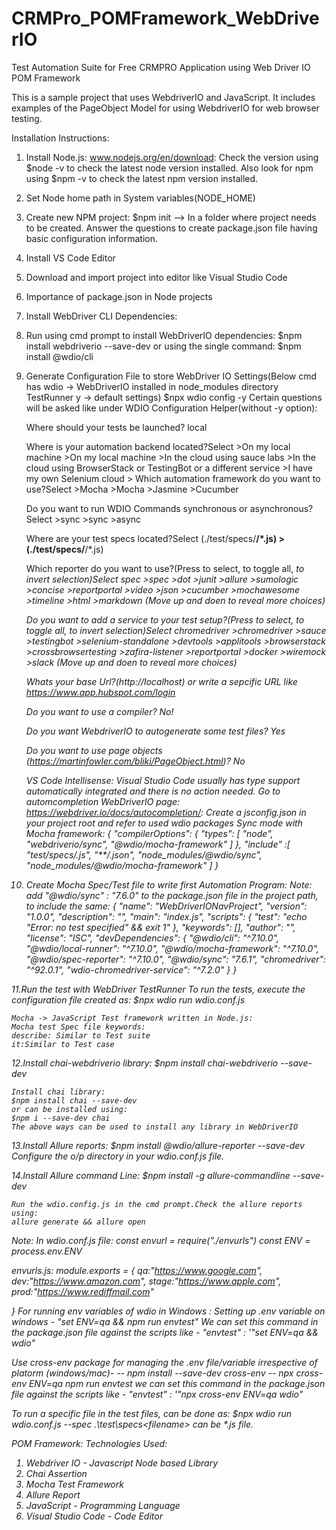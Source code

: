 # CRMPro_POMFramework_WebDriverIO
Test Automation Suite for Free CRMPRO Application using Web Driver IO POM Framework

This is a sample project that uses WebdriverIO and JavaScript. 
It includes examples of the PageObject Model for using WebdriverIO for web browser testing.

Installation Instructions:

1. Install Node.js: www.nodejs.org/en/download:
   Check the version using $node -v to check the latest node version installed.
   Also look for npm using $npm -v to check the latest npm version installed.
2. Set Node home path in System variables(NODE_HOME)
3. Create new NPM project: $npm init --> In a folder where project needs to be created.
   Answer the questions to create package.json file having basic configuration information.
4. Install VS Code Editor
5. Download and import project into editor like Visual Studio Code
6. Importance of package.json in Node projects
7. Install WebDriver CLI Dependencies:
8. Run using cmd prompt to install WebDriverIO dependencies:
    $npm install webdriverio --save-dev
	or using the single command:
	$npm install @wdio/cli
9. Generate Configuration File to store WebDriver IO Settings(Below cmd has wdio -> WebDriverIO installed in node_modules directory
	TestRunner y -> default settings)
	$npx wdio config -y
	Certain questions will be asked like under WDIO Configuration Helper(without -y option):
	
	Where should your tests be launched? local
	
	Where is your automation backend located?Select >On my local machine
		>On my local machine
		>In the cloud using sauce labs 
		>In the cloud using BrowserStack or TestingBot or a different service
		>I have my own Selenium cloud
		>
	Which automation framework do you want to use?Select >Mocha
		>Mocha
		>Jasmine
		>Cucumber

	Do you want to run WDIO Commands synchronous or asynchronous?Select >sync
		>sync
		>async
		
	Where are your test specs located?Select (./test/specs/**/*.js)
		>(./test/specs/**/*.js)
		
	Which reporter do you want to use?(Press <space> to select, <a> to toggle all, <i> to invert selection)Select spec
		>spec
		>dot
		>junit
		>allure
		>sumologic
		>concise
		>reportportal
		>video
		>json
		>cucumber
		>mochawesome
		>timeline
		>html
		>markdown
		(Move up and doen to reveal more choices)
	
	
	Do you want to add a service to your test setup?(Press <space> to select, <a> to toggle all, <i> to invert selection)Select chromedriver
		>chromedriver
		>sauce
		>testingbot
		>selenium-standalone
		>devtools
		>applitools
		>browserstack
		>crossbrowsertesting
		>zafira-listener
		>reportportal
		>docker
		>wiremock
		>slack
		(Move up and doen to reveal more choices)
	
	Whats your base Url?(http://localhost)
	or write a sepcific URL like https://www.app.hubspot.com/login 
	
    Do you want to use a compiler? No!

    Do you want WebdriverIO to autogenerate some test files? Yes
	
    Do you want to use page objects (https://martinfowler.com/bliki/PageObject.html)? No

	VS Code Intellisense: Visual Studio Code usually has type support automatically integrated and there is no action needed.
	Go to automcompletion WebDriverIO page: https://webdriver.io/docs/autocompletion/:
	Create a jsconfig.json in your project root and refer to used wdio packages
	Sync mode with Mocha framework:
	{
		"compilerOptions": {
			"types": [
				"node",
				"webdriverio/sync",
				"@wdio/mocha-framework"
			]
		},
		"include" :[
			"test/specs/*.js",
			"**/*.json",
			"node_modules/@wdio/sync",
			"node_modules/@wdio/mocha-framework"
		]
	}

10. Create Mocha Spec/Test file to write first Automation Program:
    Note: add "@wdio/sync" : "7.6.0" to the package.json file in the project path, to include the same:
	{
		"name": "WebDriverIONavProject",
		"version": "1.0.0",
		"description": "",
		"main": "index.js",
		"scripts": {
			"test": "echo \"Error: no test specified\" && exit 1"
		},
		"keywords": [],
		"author": "",
		"license": "ISC",
		"devDependencies": {
			"@wdio/cli": "^7.10.0",
			"@wdio/local-runner": "^7.10.0",
			"@wdio/mocha-framework": "^7.10.0",
			"@wdio/spec-reporter": "^7.10.0",
			"@wdio/sync": "7.6.1",
			"chromedriver": "^92.0.1",
			"wdio-chromedriver-service": "^7.2.0"
		}
	}

11.Run the test with WebDriver TestRunner
	To run the tests, execute the configuration file created as:
	$npx wdio run wdio.conf.js

	Mocha -> JavaScript Test framework written in Node.js:
	Mocha test Spec file keywords:
	describe: Similar to Test suite 
	it:Similar to Test case

12.Install chai-webdriverio library:
	$npm install chai-webdriverio --save-dev

	Install chai library:
	$npm install chai --save-dev
	or can be installed using:
	$npm i --save-dev chai
	The above ways can be used to install any library in WebDriverIO

13.Install Allure reports:
	$npm install @wdio/allure-reporter --save-dev
	Configure the o/p directory in your wdio.conf.js file.

14.Install Allure command Line:
	$npm install -g allure-commandline --save-dev
	
	Run the wdio.config.js in the cmd prompt.Check the allure reports using:
	allure generate && allure open

Note:
In wdio.conf.js file:
const envurl = require("./envurls")
const ENV = process.env.ENV

envurls.js:
module.exports = 
{
    qa:"https://www.google.com",
    dev:"https://www.amazon.com",
    stage:"https://www.apple.com",
    prod:"https://www.rediffmail.com"

}
For running env variables of wdio in Windows :
Setting up .env variable on windows - "set ENV=qa && npm run envtest"
We can set this command in the package.json file against the scripts like - "envtest" : '"set ENV=qa && wdio"

Use cross-env package for managing the .env file/variable irrespective of platorm (windows/mac)-
-- npm install --save-dev cross-env
-- npx cross-env ENV=qa npm run envtest
we can set this command in the package.json file against the scripts like - "envtest" : '"npx cross-env ENV=qa wdio"


To run a specific file in the test files, can be done as:
$npx wdio run wdio.conf.js --spec .\test\specs\<filename> 
<filename> can be *.js file.

POM Framework:
Technologies Used:
1. Webdriver IO - Javascript Node based Library
2. Chai Assertion
3. Mocha Test Framework
4. Allure Report
5. JavaScript - Programming Language
6. Visual Studio Code - Code Editor


